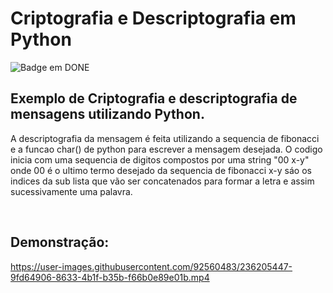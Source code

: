 # Criptografia e Descriptografia em Python

![Badge em DONE](http://img.shields.io/static/v1?label=STATUS&message=%20DONE&color=GREEN&style=for-the-badge)

## Exemplo de Criptografia e descriptografia de mensagens utilizando Python.
<p> 
  A descriptografia da mensagem é feita utilizando a sequencia de fibonacci e a funcao char() de python para escrever a mensagem desejada.
  O codigo inicia com uma sequencia de digitos compostos por uma string "00 x-y" onde 00 é o ultimo termo desejado da sequencia de fibonacci 
	x-y sáo os indices da sub lista que vão ser concatenados para formar a letra e assim sucessivamente uma palavra.
</p>

<br>

## Demonstração: 
https://user-images.githubusercontent.com/92560483/236205447-9fd64906-8633-4b1f-b35b-f66b0e89e01b.mp4
